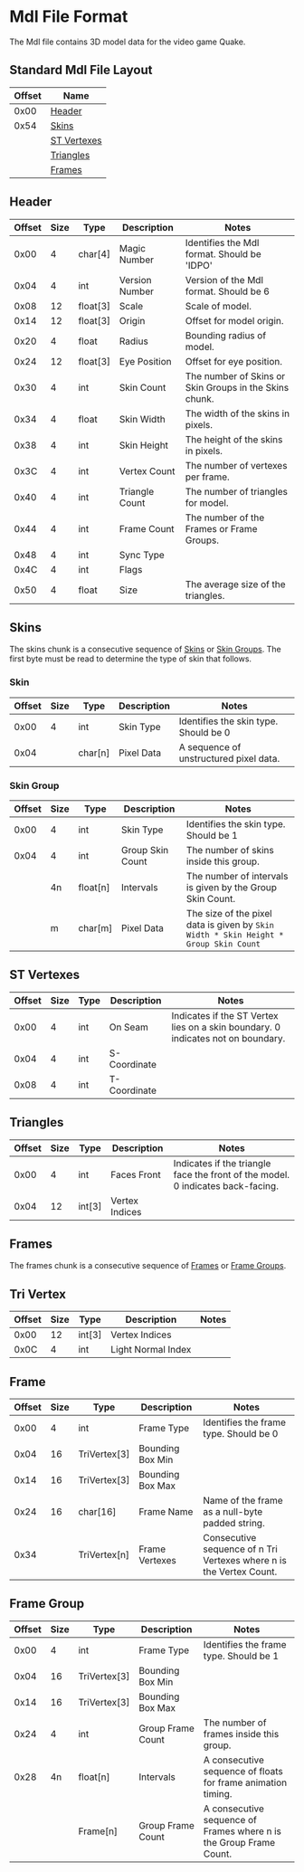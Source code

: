 # Mdl File Format
The Mdl file contains 3D model data for the video game Quake.

## Standard Mdl File Layout
| Offset | Name                        |
|--------|-----------------------------|
| 0x00   | [Header](#header)           |
| 0x54   | [Skins](#skins)             |
|        | [ST Vertexes](#st-vertexes) |
|        | [Triangles](#triangles)     |
|        | [Frames](#frames)           |

## Header
| Offset | Size | Type     | Description           | Notes                                        |
|--------|------|----------|-----------------------|----------------------------------------------|
| 0x00   | 4    | char[4]  | Magic Number          | Identifies the Mdl format. Should be 'IDPO'  |
| 0x04   | 4    | int      | Version Number        | Version of the Mdl format. Should be 6       |
| 0x08   | 12   | float[3] | Scale                 | Scale of model.                              |
| 0x14   | 12   | float[3] | Origin                | Offset for model origin.                     |
| 0x20   | 4    | float    | Radius                | Bounding radius of model.                    |
| 0x24   | 12   | float[3] | Eye Position          | Offset for eye position.                     |
| 0x30   | 4    | int      | Skin Count            | The number of Skins or Skin Groups in the Skins chunk.  |
| 0x34   | 4    | float    | Skin Width            | The width of the skins in pixels.            |
| 0x38   | 4    | int      | Skin Height           | The height of the skins in pixels.           |
| 0x3C   | 4    | int      | Vertex Count          | The number of vertexes per frame.            |
| 0x40   | 4    | int      | Triangle Count        | The number of triangles for model.           |
| 0x44   | 4    | int      | Frame Count           | The number of the Frames or Frame Groups.    |
| 0x48   | 4    | int      | Sync Type             |                                              |
| 0x4C   | 4    | int      | Flags                 |                                              |
| 0x50   | 4    | float    | Size                  | The average size of the triangles.           |

## Skins
The skins chunk is a consecutive sequence of [Skins](#skin) or [Skin Groups](#skin-group). The first byte must be read to determine the type of skin that follows.

### Skin
| Offset  | Size  | Type     | Description       | Notes                                    |
|---------|-------|----------|-------------------|------------------------------------------|
| 0x00    | 4     | int      | Skin Type         | Identifies the skin type. Should be 0    |
| 0x04    |       | char[n]  | Pixel Data        | A sequence of unstructured pixel data.   |

### Skin Group
| Offset  | Size  | Type     | Description       | Notes                                    |
|---------|-------|----------|-------------------|------------------------------------------|
| 0x00    | 4     | int      | Skin Type         | Identifies the skin type. Should be 1    |
| 0x04    | 4     | int      | Group Skin Count  | The number of skins inside this group.   |
|         | 4n    | float[n] | Intervals         | The number of intervals is given by the Group Skin Count. |
|         | m     | char[m]  | Pixel Data        | The size of the pixel data is given by `Skin Width * Skin Height * Group Skin Count` |

## ST Vertexes
| Offset  | Size  | Type     | Description       | Notes                                    |
|---------|-------|----------|-------------------|------------------------------------------|
| 0x00    | 4     | int      | On Seam           | Indicates if the ST Vertex lies on a skin boundary. 0 indicates not on boundary.|
| 0x04    | 4     | int      | S-Coordinate      |     |
| 0x08    | 4     | int      | T-Coordinate      |     |

## Triangles
| Offset  | Size  | Type     | Description       | Notes                                    |
|---------|-------|----------|-------------------|------------------------------------------|
| 0x00    | 4     | int      | Faces Front       | Indicates if the triangle face the front of the model. 0 indicates back-facing.    |
| 0x04    | 12    | int[3]   | Vertex Indices    |         |


## Frames
The frames chunk is a consecutive sequence of [Frames](#frame) or [Frame Groups](#frame-group).

## Tri Vertex
| Offset  | Size  | Type         | Description        | Notes       |
|---------|-------|--------------|--------------------|-------------|
| 0x00    | 12    | int[3]       | Vertex Indices     |             |
| 0x0C    | 4     | int          | Light Normal Index |             |

## Frame
| Offset  | Size  | Type         | Description       | Notes       |
|---------|-------|--------------|-------------------|-------------|
| 0x00    | 4     | int          | Frame Type        | Identifies the frame type. Should be 0 |
| 0x04    | 16    | TriVertex[3] | Bounding Box Min  |             |
| 0x14    | 16    | TriVertex[3] | Bounding Box Max  |             |
| 0x24    | 16    | char[16]     | Frame Name        | Name of the frame as a null-byte padded string. |
| 0x34    |       | TriVertex[n] | Frame Vertexes    | Consecutive sequence of n Tri Vertexes where n is the Vertex Count. |


## Frame Group
| Offset  | Size  | Type         | Description       | Notes       |
|---------|-------|--------------|-------------------|-------------|
| 0x00    | 4     | int          | Frame Type        | Identifies the frame type. Should be 1 |
| 0x04    | 16    | TriVertex[3] | Bounding Box Min  |             |
| 0x14    | 16    | TriVertex[3] | Bounding Box Max  |             |
| 0x24    | 4     | int          | Group Frame Count | The number of frames inside this group.            |
| 0x28    | 4n    | float[n]     | Intervals         | A consecutive sequence of floats for frame animation timing. |
|         |       | Frame[n]     | Group Frame Count | A consecutive sequence of Frames where n is the Group Frame Count. |


